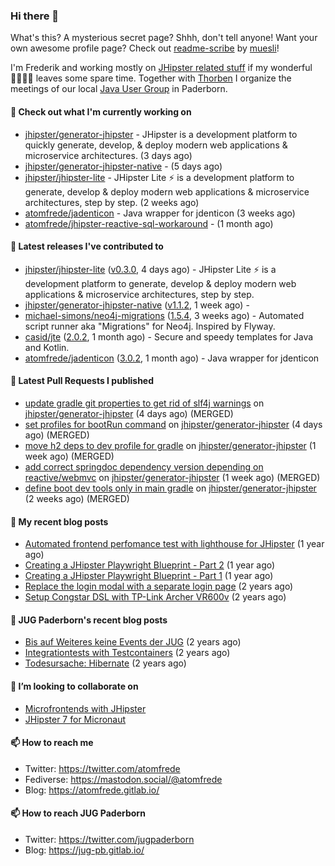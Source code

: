 ### Hi there 👋

What's this? A mysterious secret page? Shhh, don't tell anyone!
Want your own awesome profile page? Check out [readme-scribe](https://github.com/muesli/readme-scribe) by [muesli](https://github.com/muesli)!

I'm Frederik and working mostly on [JHipster related stuff](https://github.com/jhipster/) if my wonderful 👨‍👩‍👧‍👦 leaves some spare time.
Together with [Thorben](https://github.com/thjanssen) I organize the meetings of our local [Java User Group](https://github.com/jugpaderborn) in Paderborn.

#### 👷 Check out what I'm currently working on

- [jhipster/generator-jhipster](https://github.com/jhipster/generator-jhipster) - JHipster is a development platform to quickly generate, develop, &amp; deploy modern web applications &amp; microservice architectures. (3 days ago)
- [jhipster/generator-jhipster-native](https://github.com/jhipster/generator-jhipster-native) -  (5 days ago)
- [jhipster/jhipster-lite](https://github.com/jhipster/jhipster-lite) - JHipster Lite ⚡ is a development platform to generate, develop &amp; deploy modern web applications &amp; microservice architectures, step by step. (2 weeks ago)
- [atomfrede/jadenticon](https://github.com/atomfrede/jadenticon) - Java wrapper for jdenticon (3 weeks ago)
- [atomfrede/jhipster-reactive-sql-workaround](https://github.com/atomfrede/jhipster-reactive-sql-workaround) -  (1 month ago)

#### 🔭 Latest releases I've contributed to

- [jhipster/jhipster-lite](https://github.com/jhipster/jhipster-lite) ([v0.3.0](https://github.com/jhipster/jhipster-lite/releases/tag/v0.3.0), 4 days ago) - JHipster Lite ⚡ is a development platform to generate, develop &amp; deploy modern web applications &amp; microservice architectures, step by step.
- [jhipster/generator-jhipster-native](https://github.com/jhipster/generator-jhipster-native) ([v1.1.2](https://github.com/jhipster/generator-jhipster-native/releases/tag/v1.1.2), 1 week ago) - 
- [michael-simons/neo4j-migrations](https://github.com/michael-simons/neo4j-migrations) ([1.5.4](https://github.com/michael-simons/neo4j-migrations/releases/tag/1.5.4), 3 weeks ago) - Automated script runner aka &#34;Migrations&#34; for Neo4j. Inspired by Flyway.
- [casid/jte](https://github.com/casid/jte) ([2.0.2](https://github.com/casid/jte/releases/tag/2.0.2), 1 month ago) - Secure and speedy templates for Java and Kotlin.
- [atomfrede/jadenticon](https://github.com/atomfrede/jadenticon) ([3.0.2](https://github.com/atomfrede/jadenticon/releases/tag/3.0.2), 1 month ago) - Java wrapper for jdenticon

#### 🔨 Latest Pull Requests I published

- [update gradle git properties to get rid of slf4j warnings](https://github.com/jhipster/generator-jhipster/pull/18535) on [jhipster/generator-jhipster](https://github.com/jhipster/generator-jhipster) (4 days ago) (MERGED)
- [set profiles for bootRun command](https://github.com/jhipster/generator-jhipster/pull/18532) on [jhipster/generator-jhipster](https://github.com/jhipster/generator-jhipster) (4 days ago) (MERGED)
- [move h2 deps to dev profile for gradle](https://github.com/jhipster/generator-jhipster/pull/18452) on [jhipster/generator-jhipster](https://github.com/jhipster/generator-jhipster) (1 week ago) (MERGED)
- [add correct springdoc dependency version depending on reactive/webmvc](https://github.com/jhipster/generator-jhipster/pull/18450) on [jhipster/generator-jhipster](https://github.com/jhipster/generator-jhipster) (1 week ago) (MERGED)
- [define boot dev tools only in main gradle](https://github.com/jhipster/generator-jhipster/pull/18434) on [jhipster/generator-jhipster](https://github.com/jhipster/generator-jhipster) (2 weeks ago) (MERGED)

#### 📜 My recent blog posts

- [Automated frontend perfomance test with lighthouse for JHipster](https://atomfrede.gitlab.io/2021/04/automated-frontend-perfomance-test-with-lighthouse-for-jhipster/) (1 year ago)
- [Creating a JHipster Playwright Blueprint - Part 2](https://atomfrede.gitlab.io/2021/03/creating-a-jhipster-playwright-blueprint-part-2/) (1 year ago)
- [Creating a JHipster Playwright Blueprint - Part 1](https://atomfrede.gitlab.io/2021/03/creating-a-jhipster-playwright-blueprint-part-1/) (1 year ago)
- [Replace the login modal with a separate login page](https://atomfrede.gitlab.io/2019/11/replace-the-login-modal-with-a-separate-login-page/) (2 years ago)
- [Setup Congstar DSL with TP-Link Archer VR600v](https://atomfrede.gitlab.io/2019/08/setup-congstar-dsl-with-tp-link-archer-vr600v/) (2 years ago)

#### 📜 JUG Paderborn's recent blog posts

- [Bis auf Weiteres keine Events der JUG](https://jug-pb.gitlab.io/blog/2020/covid-19.html) (2 years ago)
- [Integrationtests with Testcontainers](https://jug-pb.gitlab.io/blog/2020/integrationtests-with-testcontainers.html) (2 years ago)
- [Todesursache: Hibernate](https://jug-pb.gitlab.io/blog/2020/todesursache-hibernate.html) (2 years ago)

#### 👯 I’m looking to collaborate on

- [Microfrontends with JHipster](https://github.com/jhipster/generator-jhipster/issues/10189)
- [JHipster 7 for Micronaut](https://github.com/jhipster/generator-jhipster-micronaut/issues/250)

#### 📫 How to reach me

- Twitter: https://twitter.com/atomfrede
- Fediverse: https://mastodon.social/@atomfrede
- Blog: https://atomfrede.gitlab.io/

#### 📫 How to reach JUG Paderborn

- Twitter: https://twitter.com/jugpaderborn
- Blog: https://jug-pb.gitlab.io/
